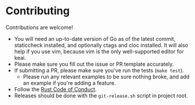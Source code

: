 # Contributing

Contributions are welcome!
* You will need an up-to-date version of Go as of the latest commit, staticcheck
    installed, and optionally ctags and cloc installed. It will also help if you
    use vim, because vim is the only well-supported editor for keai.
* Please make sure you fill out the issue or PR template accurately.
* If submitting a PR, please make sure you've run the tests (`make test`).
    * Please run any relevant examples to be sure nothing broke, and add an
        example if you're adding a feature.
* Follow the
    [Rust Code of Conduct](https://www.rust-lang.org/policies/code-of-conduct).
* Releases should be done with the `git-release.sh` script in project root.
